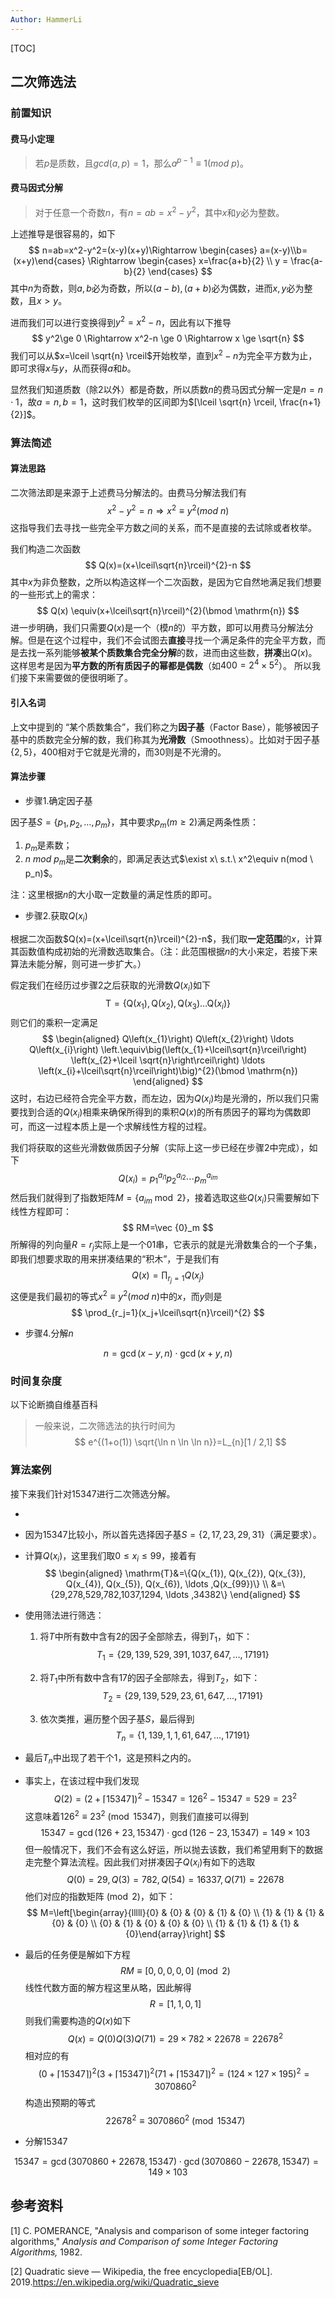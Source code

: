 ```yaml
---
Author: HammerLi
---
```


[TOC]

## 二次筛选法

### 前置知识

#### 费马小定理

> 若$p$是质数，且$gcd(a,p)=1$，那么$a^{p-1}\equiv 1 (mod \ p)$。

#### 费马因式分解

> 对于任意一个奇数$n$，有$n=ab=x^2-y^2$，其中$x$和$y$必为整数。

上述推导是很容易的，如下
$$
n=ab=x^2-y^2=(x-y)(x+y)\Rightarrow \begin{cases} a=(x-y)\\b=(x+y)\end{cases} \Rightarrow \begin{cases} x=\frac{a+b}{2} \\ y = \frac{a-b}{2} \end{cases}
$$
其中$n$为奇数，则$a,b$必为奇数，所以$(a-b),(a+b)$必为偶数，进而$x,y$必为整数，且$x>y$。

进而我们可以进行变换得到$y^2=x^2-n$，因此有以下推导
$$
y^2\ge 0 \Rightarrow x^2-n \ge 0 \Rightarrow x \ge \sqrt{n}
$$
我们可以从$x=\lceil \sqrt{n} \rceil$开始枚举，直到$x^2-n$为完全平方数为止，即可求得$x$与$y$，从而获得$a$和$b$。

显然我们知道质数（除$2$以外）都是奇数，所以质数$n$的费马因式分解一定是$n=n\cdot 1$，故$a=n,b=1$，这时我们枚举的区间即为$[\lceil \sqrt{n} \rceil, \frac{n+1}{2}]$。

### 算法简述

#### 算法思路

二次筛法即是来源于上述费马分解法的。由费马分解法我们有
$$
x^2-y^2=n\Rightarrow x^2\equiv y^2(mod \ n)
$$
这指导我们去寻找一些完全平方数之间的关系，而不是直接的去试除或者枚举。

我们构造二次函数
$$
Q(x)=(x+\lceil\sqrt{n}\rceil)^{2}-n
$$
其中$x$为非负整数，之所以构造这样一个二次函数，是因为它自然地满足我们想要的一些形式上的需求：
$$
Q(x) \equiv(x+\lceil\sqrt{n}\rceil)^{2}(\bmod \mathrm{n})
$$
进一步明确，我们只需要$Q(x)$是一个（模$n$的）平方数，即可以用费马分解法分解。但是在这个过程中，我们不会试图去**直接**寻找一个满足条件的完全平方数，而是去找一系列能够**被某个质数集合完全分解**的数，进而由这些数，**拼凑**出$Q(x)$。这样思考是因为**平方数的所有质因子的幂都是偶数**（如$400 = 2^4 \times 5^2$）。 所以我们接下来需要做的便很明晰了。

#### 引入名词

上文中提到的 “某个质数集合”，我们称之为**因子基**（Factor Base），能够被因子基中的质数完全分解的数，我们称其为**光滑数**（Smoothness）。比如对于因子基$\{2,5\}$，$400$相对于它就是光滑的，而$30$则是不光滑的。 

#### 算法步骤

- 步骤1.确定因子基

因子基$S=\{p_1,p_2,\ldots , p_m \}$，其中要求$p_m(m\ge 2)$满足两条性质：

1. $p_m$是素数；
2. $n\ mod\ p_m$是**二次剩余**的，即满足表达式$\exist x\ s.t.\ x^2\equiv n(mod \ p_n)$。

注：这里根据$n$的大小取一定数量的满足性质的即可。

- 步骤2.获取$Q(x_i)$

根据二次函数$Q(x)=(x+\lceil\sqrt{n}\rceil)^{2}-n$，我们取**一定范围**的$x$，计算其函数值构成初始的光滑数选取集合。（注：此范围根据$n$的大小来定，若接下来算法未能分解，则可进一步扩大。）

假定我们在经历过步骤2之后获取的光滑数$Q(x_i)$如下
$$
\mathrm{T}=\left\{\mathrm{Q}\left(x_{1}\right), \mathrm{Q}\left(x_{2}\right), \mathrm{Q}\left(x_{3}\right) \ldots \mathrm{Q}\left(x_{i}\right)\right\}
$$
则它们的乘积一定满足
$$
\begin{aligned} Q\left(x_{1}\right)  Q\left(x_{2}\right) \ldots Q\left(x_{i}\right) \left.\equiv\big(\left(x_{1}+\lceil\sqrt{n}\rceil\right) \left(x_{2}+\lceil \sqrt{n}\right\rceil\right)  \ldots \left(x_{i}+\lceil\sqrt{n}\rceil\right)\big)^{2}(\bmod \mathrm{n}) \end{aligned}
$$
这时，右边已经符合完全平方数，而左边，因为$Q(x_i)$均是光滑的，所以我们只需要找到合适的$Q(x_i)$相乘来确保所得到的乘积$Q(x)$的所有质因子的幂均为偶数即可，而这一过程本质上是一个求解线性方程的过程。

我们将获取的这些光滑数做质因子分解（实际上这一步已经在步骤2中完成），如下
$$
Q(x_i)={p_1}^{a_{i1}}{p_2}^{a_{i2}}\cdots{p_m}^{a_{im}}
$$
然后我们就得到了指数矩阵$M=\{a_{im}\bmod 2\}$，接着选取这些$Q(x_i)$只需要解如下线性方程即可：
$$
RM=\vec {0}_m
$$
所解得的列向量$R={r_j}$实际上是一个$01$串，它表示的就是光滑数集合的一个子集，即我们想要求取的用来拼凑结果的“积木”，于是我们有
$$
Q(x)=\prod_{r_j=1}Q(x_j)
$$
这便是我们最初的等式$x^2\equiv y^2(mod \ n)$中的$x$，而$y$则是
$$
\prod_{r_j=1}(x_j+\lceil\sqrt{n}\rceil)^{2}
$$

- 步骤4.分解$n$

$$
n=\gcd(x-y,n)\cdot \gcd(x+y,n)
$$

### 时间复杂度

以下论断摘自维基百科

>  一般来说，二次筛选法的执行时间为
>  $$
>  e^{(1+o(1)) \sqrt{\ln n \ln \ln n}}=L_{n}[1 / 2,1]
>  $$

### 算法案例

接下来我们针对$15347$进行二次筛选分解。

- 

- 因为$15347$比较小，所以首先选择因子基$S=\{2,17,23,29,31\}$（满足要求）。

- 计算$Q(x_i)$，这里我们取$0\le x_i\le 99$，接着有
  $$
  \begin{aligned} \mathrm{T}&=\{Q(x_{1}), Q(x_{2}), Q(x_{3}), Q(x_{4}), Q(x_{5}), Q(x_{6}), \ldots ,Q(x_{99})\} \\ &=\{29,278,529,782,1037,1294, \ldots ,34382\} \end{aligned}
  $$

- 使用筛法进行筛选：

  1. 将$T$中所有数中含有$2$的因子全部除去，得到$T_1$，如下：
     $$
     T_1=\{29,139,529,391,1037,647,\ldots,17191\}
     $$

  2. 将$T_1$中所有数中含有$17$的因子全部除去，得到$T_2$，如下：
     $$
     T_2=\{29,139,529,23,61,647,\ldots,17191\}
     $$

  3. 依次类推，遍历整个因子基$S$，最后得到
     $$
     T_n=\{1,139,1,1,61,647,\ldots,17191\}
     $$

- 最后$T_n$中出现了若干个$1$，这是预料之内的。

- 事实上，在该过程中我们发现
  $$
  Q(2)=(2+\lceil15347\rceil)^2-15347=126^2-15347=529=23^2
  $$
  这意味着$126^2\equiv 23^2\pmod{15347}$，则我们直接可以得到
  $$
  15347=\gcd(126+23,15347)\cdot\gcd(126-23,15347)=149\times103
  $$
  但一般情况下，我们不会有这么好运，所以抛去该数，我们希望用剩下的数据走完整个算法流程。因此我们对拼凑因子$Q(x_i)$有如下的选取
  $$
  Q(0)=29,Q(3)=782,Q(54)=16337,Q(71)=22678
  $$
  他们对应的指数矩阵$\pmod{2}$，如下：
  $$
  M=\left[\begin{array}{lllll}{0} & {0} & {0} & {1} & {0} \\ {1} & {1} & {1} & {0} & {0} \\ {0} & {1} & {0} & {0} & {0} \\ {1} & {1} & {1} & {1} & {0}\end{array}\right]
  $$

- 最后的任务便是解如下方程
  $$
  RM\equiv [0,0,0,0,0]\pmod{2}
  $$
  线性代数方面的解方程这里从略，因此解得
  $$
  R=[1,1,0,1]
  $$
  则我们需要构造的$Q(x)$如下
  $$
  Q(x)=Q(0)Q(3)Q(71)=29\times 782\times 22678=22678^2
  $$
  相对应的有
  $$
  (0+\lceil15347\rceil)^2(3+\lceil15347\rceil)^2(71+\lceil15347\rceil)^2=(124\times 127\times 195)^2=3070860^2
  $$
  构造出预期的等式
  $$
  22678^2\equiv 3070860^2\pmod{15347}
  $$
  
- 分解$15347$

$$
15347=\gcd(3070860+22678,15347)\cdot\gcd(3070860-22678,15347)=149\times103
$$

## 参考资料

[1] C. POMERANCE, "Analysis and comparison of some integer factoring algorithms," *Analysis and Comparison of some Integer Factoring Algorithms,* 1982.

[2] Quadratic sieve — Wikipedia, the free encyclopedia[EB/OL]. 2019.https://en.wikipedia.org/wiki/Quadratic_sieve

